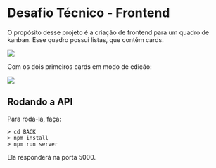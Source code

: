 # Desafio Técnico - Frontend

O propósito desse projeto é a criação de frontend para um quadro de kanban. Esse quadro possui listas, que contém cards.


![](https://s3-sa-east-1.amazonaws.com/lcpi/62b90509-8792-4fb1-9aa7-240f5a22c88e.png)

Com os dois primeiros cards em modo de edição:

![](https://s3-sa-east-1.amazonaws.com/lcpi/64875968-b03c-49b7-9c28-4d82b73e7d51.png)


## Rodando a API


Para rodá-la, faça:

```console
> cd BACK
> npm install
> npm run server
```

Ela responderá na porta 5000.
